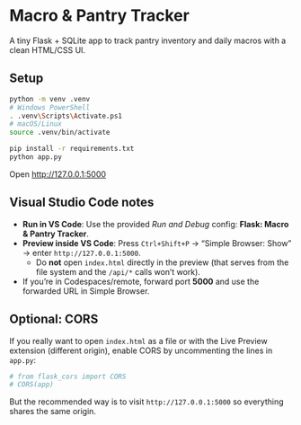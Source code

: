 # Macro & Pantry Tracker

A tiny Flask + SQLite app to track pantry inventory and daily macros with a clean HTML/CSS UI.

## Setup

```bash
python -m venv .venv
# Windows PowerShell
. .venv\Scripts\Activate.ps1
# macOS/Linux
source .venv/bin/activate

pip install -r requirements.txt
python app.py
```

Open http://127.0.0.1:5000

## Visual Studio Code notes

- **Run in VS Code**: Use the provided *Run and Debug* config: **Flask: Macro & Pantry Tracker**.
- **Preview inside VS Code**: Press `Ctrl+Shift+P` → “Simple Browser: Show” → enter `http://127.0.0.1:5000`.
  - Do **not** open `index.html` directly in the preview (that serves from the file system and the `/api/*` calls won’t work).
- If you’re in Codespaces/remote, forward port **5000** and use the forwarded URL in Simple Browser.

## Optional: CORS

If you really want to open `index.html` as a file or with the Live Preview extension (different origin),
enable CORS by uncommenting the lines in `app.py`:

```python
# from flask_cors import CORS
# CORS(app)
```

But the recommended way is to visit `http://127.0.0.1:5000` so everything shares the same origin.
